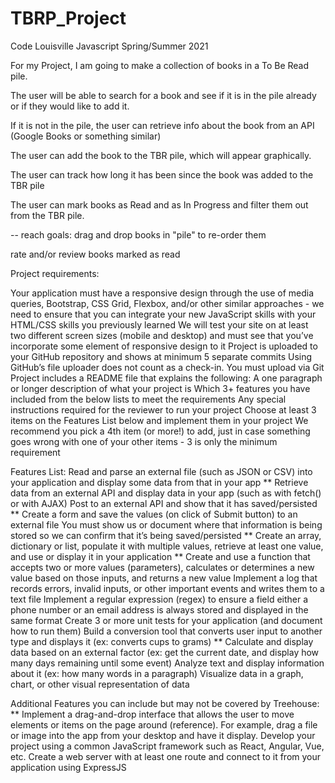 # TBRP_Project
Code Louisville Javascript Spring/Summer 2021

For my Project, I am going to make a collection of books in a To Be Read pile. 

The user will be able to search for a book and see if it is in the pile already or if they would like to add it.

If it is not in the pile, the user can retrieve info about the book from an API (Google Books or something similar)

The user can add the book to the TBR pile, which will appear graphically. 

The user can track how long it has been since the book was added to the TBR pile

The user can mark books as Read and as In Progress and filter them out from the TBR pile.

-- reach goals: 
drag and drop books in "pile" to re-order them

rate and/or review books marked as read


Project requirements:

Your application must have a responsive design through the use of media queries, Bootstrap, CSS Grid, Flexbox, and/or other similar approaches - we need to ensure that you can integrate your new JavaScript skills with your HTML/CSS skills you previously learned
We will test your site on at least two different screen sizes (mobile and desktop) and must see that you’ve incorporate some element of responsive design to it
Project is uploaded to your GitHub repository and shows at minimum 5 separate commits
Using GitHub’s file uploader does not count as a check-in. You must upload via Git
Project includes a README file that explains the following:
A one paragraph or longer description of what your project is
Which 3+ features you have included from the below lists to meet the requirements
Any special instructions required for the reviewer to run your project
Choose at least 3 items on the Features List below and implement them in your project
We recommend you pick a 4th item (or more!) to add, just in case something goes wrong with one of your other items - 3 is only the minimum requirement


Features List:
Read and parse an external file (such as JSON or CSV) into your application and display some data from that in your app
** Retrieve data from an external API and display data in your app (such as with fetch() or with AJAX)
Post to an external API and show that it has saved/persisted
** Create a form and save the values (on click of Submit button) to an external file 
You must show us or document where that information is being stored so we can confirm that it’s being saved/persisted
** Create an array, dictionary or list, populate it with multiple values, retrieve at least one value, and use or display it in your application
** Create and use a function that accepts two or more values (parameters), calculates or determines a new value based on those inputs, and returns a new value
Implement a log that records errors, invalid inputs, or other important events and writes them to a text file
Implement a regular expression (regex) to ensure a field either a phone number or an email address is always stored and displayed in the same format
Create 3 or more unit tests for your application (and document how to run them)
Build a conversion tool that converts user input to another type and displays it (ex: converts cups to grams)
** Calculate and display data based on an external factor (ex: get the current date, and display how many days remaining until some event)
Analyze text and display information about it (ex: how many words in a paragraph)
Visualize data in a graph, chart, or other visual representation of data


Additional Features you can include but may not be covered by Treehouse:
** Implement a drag-and-drop interface that allows the user to move elements or items on the page around (reference). For example, drag a file or image into the app from your desktop and have it display. 
Develop your project using a common JavaScript framework such as React, Angular, Vue, etc.
Create a web server with at least one route and connect to it from your application using ExpressJS

